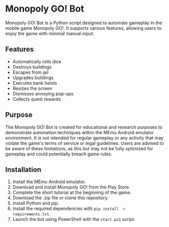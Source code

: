 # Monopoly GO! Bot

Monopoly GO! Bot is a Python script designed to automate gameplay in the mobile game Monopoly GO!. It supports various features, allowing users to enjoy the game with minimal manual input.

## Features

- Automatically rolls dice
- Destroys buildings
- Escapes from jail
- Upgrades buildings
- Executes bank heists
- Resizes the screen
- Dismisses annoying pop-ups
- Collects quest rewards

## Purpose

The Monopoly GO! Bot is created for educational and research purposes to demonstrate automation techniques within the MEmu Android emulator environment. It is not intended for regular gameplay or any activity that may violate the game's terms of service or legal guidelines. Users are advised to be aware of these limitations, as this bot may not be fully optimized for gameplay and could potentially breach game rules.

## Installation

1. Install the MEmu Android emulator.
2. Download and install Monopoly GO! from the Play Store.
3. Complete the short tutorial at the beginning of the game.
4. Download the .zip file or clone this repository.
5. Install Python and pip.
6. Install the required dependencies with `pip install -r requirements.txt`.
7. Launch the bot using PowerShell with the `start.ps1` script.
